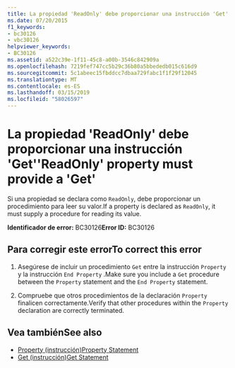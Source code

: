 ```yaml
---
title: La propiedad 'ReadOnly' debe proporcionar una instrucción 'Get'
ms.date: 07/20/2015
f1_keywords:
- bc30126
- vbc30126
helpviewer_keywords:
- BC30126
ms.assetid: a522c39e-1f11-45c8-a00b-3546c842909a
ms.openlocfilehash: 7219fef747cc5b29c36b80a5bbededb015c616d9
ms.sourcegitcommit: 5c1abeec15fbddcc7dbaa729fabc1f1f29f12045
ms.translationtype: MT
ms.contentlocale: es-ES
ms.lasthandoff: 03/15/2019
ms.locfileid: "58026597"
---
```

# <a name="readonly-property-must-provide-a-get"></a><span data-ttu-id="e8b57-102">La propiedad 'ReadOnly' debe proporcionar una instrucción 'Get'</span><span class="sxs-lookup"><span data-stu-id="e8b57-102">'ReadOnly' property must provide a 'Get'</span></span>
<span data-ttu-id="e8b57-103">Si una propiedad se declara como `ReadOnly`, debe proporcionar un procedimiento para leer su valor.</span><span class="sxs-lookup"><span data-stu-id="e8b57-103">If a property is declared as `ReadOnly`, it must supply a procedure for reading its value.</span></span>  
  
 <span data-ttu-id="e8b57-104">**Identificador de error:** BC30126</span><span class="sxs-lookup"><span data-stu-id="e8b57-104">**Error ID:** BC30126</span></span>  
  
## <a name="to-correct-this-error"></a><span data-ttu-id="e8b57-105">Para corregir este error</span><span class="sxs-lookup"><span data-stu-id="e8b57-105">To correct this error</span></span>  
  
1.  <span data-ttu-id="e8b57-106">Asegúrese de incluir un procedimiento `Get` entre la instrucción `Property` y la instrucción `End Property` .</span><span class="sxs-lookup"><span data-stu-id="e8b57-106">Make sure you include a `Get` procedure between the `Property` statement and the `End Property` statement.</span></span>  
  
2.  <span data-ttu-id="e8b57-107">Compruebe que otros procedimientos de la declaración `Property` finalicen correctamente.</span><span class="sxs-lookup"><span data-stu-id="e8b57-107">Verify that other procedures within the `Property` declaration are correctly terminated.</span></span>  
  
## <a name="see-also"></a><span data-ttu-id="e8b57-108">Vea también</span><span class="sxs-lookup"><span data-stu-id="e8b57-108">See also</span></span>

- [<span data-ttu-id="e8b57-109">Property (instrucción)</span><span class="sxs-lookup"><span data-stu-id="e8b57-109">Property Statement</span></span>](../../visual-basic/language-reference/statements/property-statement.md)
- [<span data-ttu-id="e8b57-110">Get (instrucción)</span><span class="sxs-lookup"><span data-stu-id="e8b57-110">Get Statement</span></span>](../../visual-basic/language-reference/statements/get-statement.md)
